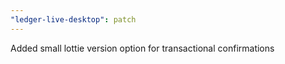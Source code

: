 ```yaml
---
"ledger-live-desktop": patch
---
```


Added small lottie version option for transactional confirmations
